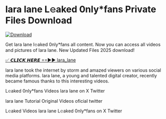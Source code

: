 # lara lane L𝚎aked 0nly*fans Private Files Download

[![Download](https://i.imgur.com/PoXn3jX.png)](https://mediafirer.com/lara+lane)

Get lara lane l𝚎aked 0nly*fans all content. Now you can access all videos and pictures of lara lane. New Updated Files 2025 download!

[✅ 𝘾𝙇𝙄𝘾𝙆 𝙃𝙀𝙍𝙀 ==►► lara_lane](https://mediafirer.com/lara+lane)

lara lane took the internet by storm and amazed viewers on various social media platforms. lara lane, a young and talented digital creator, recently became famous thanks to this interesting videos.

L𝚎aked 0nly*fans Videos lara lane on X Twitter

lara lane Tutorial Original Videos oficial twitter

L𝚎aked Videos lara lane L𝚎aked 0nly*fans on X Twitter